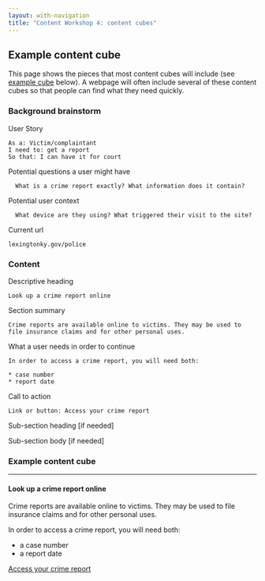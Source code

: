 ```yaml
---
layout: with-navigation
title: "Content Workshop 4: content cubes"
---
```


## Example content cube

This page shows the pieces that most content cubes will include (see [example cube](#example-content-cube) below). A webpage will often include several of these content cubes so that people can find what they need quickly.

### Background brainstorm

User Story

```
As a: Victim/complaintant
I need to: get a report
So that: I can have it for court
```

Potential questions a user might have

```
  What is a crime report exactly? What information does it contain?
```

Potential user context

```
  What device are they using? What triggered their visit to the site?
```

Current url

```
lexingtonky.gov/police
```

### Content

Descriptive heading

```
Look up a crime report online
```

Section summary

```
Crime reports are available online to victims. They may be used to file insurance claims and for other personal uses.
```

What a user needs in order to continue

```
In order to access a crime report, you will need both:

* case number
* report date
```

Call to action

```
Link or button: Access your crime report
```

Sub-section heading [if needed]

Sub-section body [if needed]

### Example content cube

---

#### Look up a crime report online

Crime reports are available online to victims. They may be used to file insurance claims and for other personal uses.

In order to access a crime report, you will need both:

* a case number
* a report date

[Access your crime report](#)
